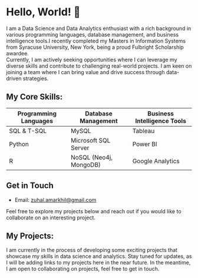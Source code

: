 # Hello, World! 👋
I am a Data Science and Data Analytics enthusiast with a rich background in various programming languages, database management, and business intelligence tools.I recently completed my Masters in Information Systems from Syracuse University, New York, being a proud Fulbright Scholarship awardee.
<br>
Currently, I am actively seeking opportunities where I can leverage my diverse skills and contribute to challenging real-world projects. I am keen on joining a team where I can bring value and drive success through data-driven strategies.

## My Core Skills:
| **Programming Languages** | **Database Management**  | **Business Intelligence Tools** |
|---------------------------|---------------------------|---------------------------------|
| SQL & T-SQL              | MySQL                     | Tableau                         |
| Python                   | Microsoft SQL Server      | Power BI                        |
| R                        | NoSQL (Neo4j, MongoDB)    | Google Analytics                |

## Get in Touch
- Email: zuhal.amarkhil@gmail.com

Feel free to explore my projects below and reach out if you would like to collaborate on an interesting project. 

## My Projects:
I am currently in the process of developing some exciting projects that showcase my skills in data science and analytics. Stay tuned for updates, as I will be adding links to my projects here in the near future. In the meantime, I am open to collaborating on projects, feel free to get in touch.
